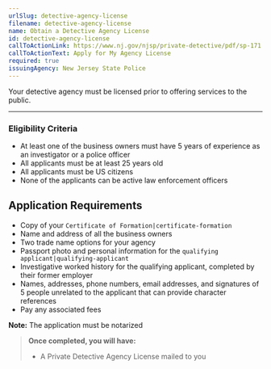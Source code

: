 ```yaml
---
urlSlug: detective-agency-license
filename: detective-agency-license
name: Obtain a Detective Agency License
id: detective-agency-license
callToActionLink: https://www.nj.gov/njsp/private-detective/pdf/sp-171.pdf
callToActionText: Apply for My Agency License
required: true
issuingAgency: New Jersey State Police
---
```

Your detective agency must be licensed prior to offering services to the public.  

---
 
### Eligibility Criteria  
- At least one of the business owners must have 5 years of experience as an investigator or a police officer  
- All applicants must be at least 25 years old 
- All applicants must be US citizens   
- None of the applicants can be active law enforcement officers  
 
## Application Requirements  
- Copy of your `Certificate of Formation|certificate-formation`  
- Name and address of all the business owners  
- Two trade name options for your agency  
- Passport photo and personal information for the `qualifying applicant|qualifying-applicant`  
- Investigative worked history for the qualifying applicant, completed by their former employer  
- Names, addresses, phone numbers, email addresses, and signatures of 5 people unrelated to the applicant that can provide character references  
- Pay any associated fees  
 
**Note:** The application must be notarized    
 
>**Once completed, you will have:**
>- A Private Detective Agency License mailed to you
